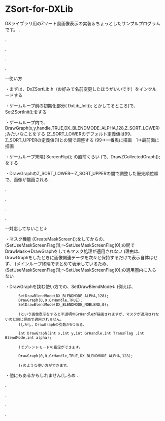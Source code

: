 ZSort-for-DXLib
===============

DXライブラリ用のZソート風画像表示の実装＆ちょっとしたサンプルプログラムです。
.

.

.

.

.


--使い方

・まずは、DxZSortLib.h（お好みで名前変更したほうがいいです）をインクルードする

・ゲームループ前の初期化部分( DxLib_Init(); とかしてるところ)で、SetZSortInit();をする

・ゲームループ内で、DrawGraph(x,y,handle,TRUE,DX_BLENDMODE_ALPHA,128,Z_SORT_LOWER);みたいなことをする
          (Z_SORT_LOWERのデフォルト定義値は99、Z_SORT_UPPERの定義値(1)との間で調整する
          (99→一番奥に描画　1→最前面に描画
          
・ゲームループ末端( ScreenFlip(); の直前くらい )で、DrawZCollectedGraph();をする

・DrawGraphのZ_SORT_LOWER～Z_SORT_UPPERの間で調整した優先順位順で、画像が描画される
.

.

.

.

.

--対応してないこと↓

・マスク機能
          (CreateMaskScreen();をしてからの、
          (SetUseMaskScreenFlag(1);～SetUseMaskScreenFlag(0);の間でDrawMask→DrawGraphをしてもマスク処理が適用されない
          (理由は、DrawGraphをしたときに画像関連データを次々と保持するだけで表示自体はせず、
          (メインループ終端でまとめて表示しているため、
          (SetUseMaskScreenFlag(1);～SetUseMaskScreenFlag(0);の適用圏内に入らない
          
          
・DrawGraphを挟む使い方での、SetDrawBlendMode↓
          (例えば、
          
          SetDrawBlendMode(DX_BLENDMODE_ALPHA,128);
          DrawGraph(0,0,GrHandle,TRUE);
          SetDrawBlendMode(DX_BLENDMODE_NOBLEND,0);
          
          (という画像表示をすると半透明のGrHandleが描画されますが、マスクが適用されないのと同じ理由で適用されません。
          (しかし、DrawGraphの引数が6つある、
          
          int DrawGraph(int x,int y,int GrHandle,int TransFlag ,int BlendMode,int alpha);
          
          (でブレンドモードの指定ができます。
          
          DrawGraph(0,0,GrHandle,TRUE,DX_BLENDMODE_ALPHA,128);
          
          (↑のような使い方ができます。
          
          
・他にもあるかもしれません(しろめ
.

.

.

.

.



